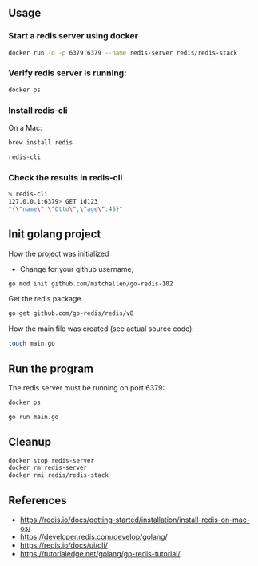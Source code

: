 

## Usage

### Start a redis server using docker

```sh
docker run -d -p 6379:6379 --name redis-server redis/redis-stack
```

### Verify redis server is running:

```sh
docker ps
```

### Install redis-cli 

On a Mac:

```sh
brew install redis
```

```sh
redis-cli
```

### Check the results in redis-cli

```sh
% redis-cli
127.0.0.1:6379> GET id123
"{\"name\":\"Otto\",\"age\":45}"
```

## Init golang project

How the project was initialized

* Change for your github username;

```sh
go mod init github.com/mitchallen/go-redis-102
```

Get the redis package

```sh
go get github.com/go-redis/redis/v8
```

How the main file was created (see actual source code):

```sh
touch main.go
```

## Run the program

The redis server must be running on port 6379:

```sh
docker ps 
```

```sh
go run main.go
```

## Cleanup

```sh
docker stop redis-server
docker rm redis-server
docker rmi redis/redis-stack
```

## References

* https://redis.io/docs/getting-started/installation/install-redis-on-mac-os/
* https://developer.redis.com/develop/golang/
* https://redis.io/docs/ui/cli/
* https://tutorialedge.net/golang/go-redis-tutorial/